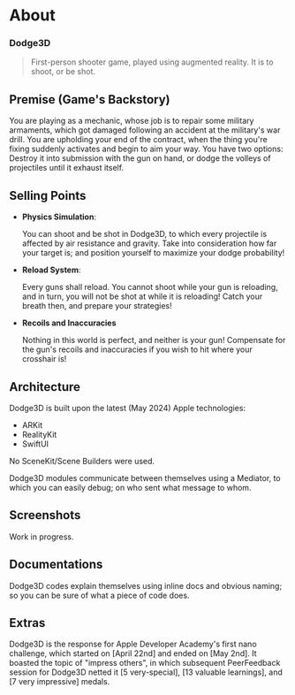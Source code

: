 # About

### Dodge3D

> First-person shooter game, played using augmented reality. It is to shoot, or be shot.

## Premise (Game's Backstory)

You are playing as a mechanic, whose job is to repair some military armaments, which got damaged following an accident at the military's war drill.
You are upholding your end of the contract, when the thing you're fixing suddenly activates and begin to aim your way.
You have two options: Destroy it into submission with the gun on hand, or dodge the volleys of projectiles until it exhaust itself.

## Selling Points

- **Physics Simulation**:

  You can shoot and be shot in Dodge3D, to which every projectile is affected by air resistance and gravity. Take into consideration how far your target is; and position yourself to maximize your dodge probability!
  
- **Reload System**:
  
  Every guns shall reload. You cannot shoot while your gun is reloading, and in turn, you will not be shot at while it is reloading! Catch your breath then, and prepare your strategies!

- **Recoils and Inaccuracies**

  Nothing in this world is perfect, and neither is your gun! Compensate for the gun's recoils and inaccuracies if you wish to hit where your crosshair is!

## Architecture

Dodge3D is built upon the latest (May 2024) Apple technologies:
- ARKit
- RealityKit
- SwiftUI

No SceneKit/Scene Builders were used.

Dodge3D modules communicate between themselves using a Mediator, to which you can easily debug; on who sent what message to whom.

## Screenshots

Work in progress.

## Documentations

Dodge3D codes explain themselves using inline docs and obvious naming; so you can be sure of what a piece of code does.

## Extras

Dodge3D is the response for Apple Developer Academy's first nano challenge, which started on [April 22nd] and ended on [May 2nd]. 
It boasted the topic of "impress others", in which subsequent PeerFeedback session for Dodge3D netted it [5 very-special], [13 valuable learnings], and [7 very impressive] medals.
